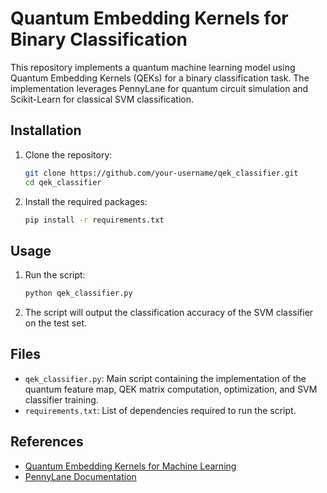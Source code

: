 # Quantum Embedding Kernels for Binary Classification

This repository implements a quantum machine learning model using Quantum Embedding Kernels (QEKs) for a binary classification task. The implementation leverages PennyLane for quantum circuit simulation and Scikit-Learn for classical SVM classification.

## Installation

1. Clone the repository:
    ```bash
    git clone https://github.com/your-username/qek_classifier.git
    cd qek_classifier
    ```

2. Install the required packages:
    ```bash
    pip install -r requirements.txt
    ```

## Usage

1. Run the script:
    ```bash
    python qek_classifier.py
    ```

2. The script will output the classification accuracy of the SVM classifier on the test set.

## Files

- `qek_classifier.py`: Main script containing the implementation of the quantum feature map, QEK matrix computation, optimization, and SVM classifier training.
- `requirements.txt`: List of dependencies required to run the script.

## References

- [Quantum Embedding Kernels for Machine Learning](https://arxiv.org/pdf/2105.02276)
- [PennyLane Documentation](https://pennylane.ai/qml/demos/tutorial_kernels_module/)

